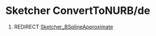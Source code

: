 # Sketcher ConvertToNURB/de

1.  REDIRECT [Sketcher\_BSplineApproximate](Sketcher_BSplineApproximate.md)
